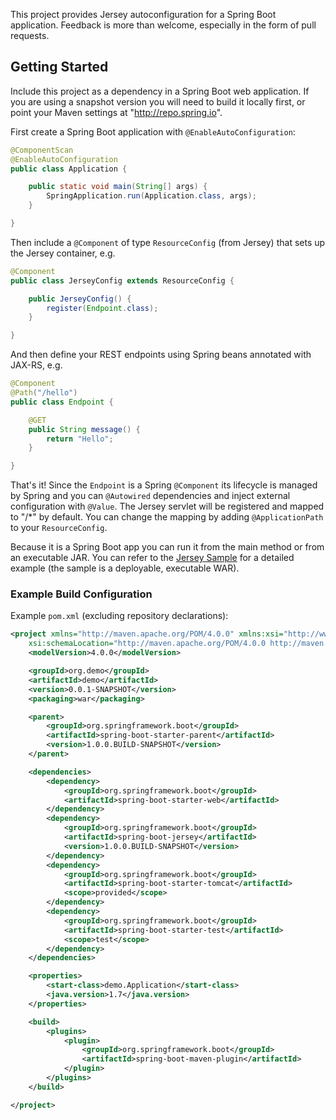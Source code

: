 This project provides Jersey autoconfiguration for a Spring Boot
application. Feedback is more than welcome, especially in the form of
pull requests.

## Getting Started

Include this project as a dependency in a Spring Boot web
application. If you are using a snapshot version you will need to
build it locally first, or point your Maven settings at
"http://repo.spring.io".  

First create a Spring Boot application with `@EnableAutoConfiguration`:

```java
@ComponentScan
@EnableAutoConfiguration
public class Application {

	public static void main(String[] args) {
		SpringApplication.run(Application.class, args);
	}

}
```

Then include a `@Component` of type `ResourceConfig` (from Jersey) that sets up the
Jersey container, e.g.

```java
@Component
public class JerseyConfig extends ResourceConfig {

	public JerseyConfig() {
		register(Endpoint.class);
	}

}
```

And then define your REST endpoints using Spring beans annotated with
JAX-RS, e.g.

```java
@Component
@Path("/hello")
public class Endpoint {

	@GET
	public String message() {
		return "Hello";
	}

}
```

That's it! Since the `Endpoint` is a Spring `@Component` its lifecycle
is managed by Spring and you can `@Autowired` dependencies and inject
external configuration with `@Value`. The Jersey servlet will be
registered and mapped to "/*" by default. You can change the mapping
by adding `@ApplicationPath` to your `ResourceConfig`.

Because it is a Spring Boot app you can run it from the main method or
from an executable JAR.  You can refer to the
[Jersey Sample](spring-boot-sample-jersey) for a detailed example (the
sample is a deployable, executable WAR).

### Example Build Configuration

Example `pom.xml` (excluding repository declarations):

```xml
<project xmlns="http://maven.apache.org/POM/4.0.0" xmlns:xsi="http://www.w3.org/2001/XMLSchema-instance"
	xsi:schemaLocation="http://maven.apache.org/POM/4.0.0 http://maven.apache.org/xsd/maven-4.0.0.xsd">
	<modelVersion>4.0.0</modelVersion>

    <groupId>org.demo</groupId>
	<artifactId>demo</artifactId>
    <version>0.0.1-SNAPSHOT</version>
	<packaging>war</packaging>

	<parent>
		<groupId>org.springframework.boot</groupId>
		<artifactId>spring-boot-starter-parent</artifactId>
		<version>1.0.0.BUILD-SNAPSHOT</version>
	</parent>

	<dependencies>
		<dependency>
			<groupId>org.springframework.boot</groupId>
			<artifactId>spring-boot-starter-web</artifactId>
		</dependency>
		<dependency>
			<groupId>org.springframework.boot</groupId>
			<artifactId>spring-boot-jersey</artifactId>
			<version>1.0.0.BUILD-SNAPSHOT</version>
		</dependency>
		<dependency>
			<groupId>org.springframework.boot</groupId>
			<artifactId>spring-boot-starter-tomcat</artifactId>
            <scope>provided</scope>
		</dependency>
		<dependency>
			<groupId>org.springframework.boot</groupId>
			<artifactId>spring-boot-starter-test</artifactId>
            <scope>test</scope>
		</dependency>
	</dependencies>

	<properties>
		<start-class>demo.Application</start-class>
        <java.version>1.7</java.version>
	</properties>

	<build>
		<plugins>
			<plugin>
				<groupId>org.springframework.boot</groupId>
				<artifactId>spring-boot-maven-plugin</artifactId>
			</plugin>
		</plugins>
	</build>

</project>
```
